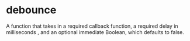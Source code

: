 # debounce
A function that takes in a required callback function, a required delay in milliseconds , and an optional immediate Boolean, which defaults to false.
